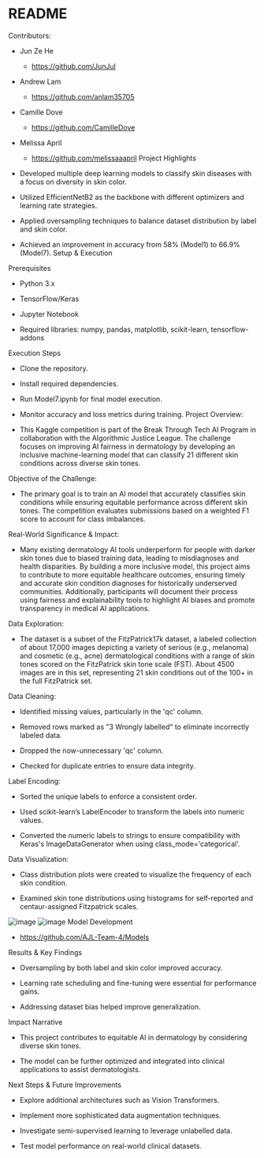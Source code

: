 # README
Contributors:
- Jun Ze He
   - https://github.com/JunJul
- Andrew Lam
  - https://github.com/anlam35705
- Camille Dove
  - https://github.com/CamilleDove
- Melissa April
  - https://github.com/melissaaapril
Project Highlights

- Developed multiple deep learning models to classify skin diseases with a focus on diversity in skin color.

- Utilized EfficientNetB2 as the backbone with different optimizers and learning rate strategies.

- Applied oversampling techniques to balance dataset distribution by label and skin color.

- Achieved an improvement in accuracy from 58% (Model1) to 66.9% (Model7).
Setup & Execution

Prerequisites

- Python 3.x

- TensorFlow/Keras

- Jupyter Notebook

- Required libraries: numpy, pandas, matplotlib, scikit-learn, tensorflow-addons

Execution Steps

- Clone the repository.

- Install required dependencies.

- Run Model7.ipynb for final model execution.

- Monitor accuracy and loss metrics during training.
Project Overview:

- This Kaggle competition is part of the Break Through Tech AI Program in collaboration with the Algorithmic Justice League. The challenge focuses on improving AI fairness in dermatology by developing an inclusive machine-learning model that can classify 21 different skin conditions across diverse skin tones.

Objective of the Challenge:

- The primary goal is to train an AI model that accurately classifies skin conditions while ensuring equitable performance across different skin tones. The competition evaluates submissions based on a weighted F1 score to account for class imbalances.

Real-World Significance & Impact:

- Many existing dermatology AI tools underperform for people with darker skin tones due to biased training data, leading to misdiagnoses and health disparities. By building a more inclusive model, this project aims to contribute to more equitable healthcare outcomes, ensuring timely and accurate skin condition diagnoses for historically underserved communities. Additionally, participants will document their process using fairness and explainability tools to highlight AI biases and promote transparency in medical AI applications.

Data Exploration:

- The dataset is a subset of the FitzPatrick17k dataset, a labeled collection of about 17,000 images depicting a variety of serious (e.g., melanoma) and cosmetic (e.g., acne) dermatological conditions with a range of skin tones scored on the FitzPatrick skin tone scale (FST). About 4500 images are in this set, representing 21 skin conditions out of the 100+ in the full FitzPatrick set.

Data Cleaning:
- Identified missing values, particularly in the 'qc' column.

- Removed rows marked as "3 Wrongly labelled" to eliminate incorrectly labeled data.

- Dropped the now-unnecessary 'qc' column.

- Checked for duplicate entries to ensure data integrity.

Label Encoding:
- Sorted the unique labels to enforce a consistent order.

- Used scikit-learn’s LabelEncoder to transform the labels into numeric values.

- Converted the numeric labels to strings to ensure compatibility with Keras's ImageDataGenerator when using class_mode='categorical'.

Data Visualization:

- Class distribution plots were created to visualize the frequency of each skin condition.

- Examined skin tone distributions using histograms for self-reported and centaur-assigned Fitzpatrick scales.

![image](https://github.com/user-attachments/assets/1c3f9bb4-85a3-4348-b543-f4c7fd8ddb69)
![image](https://github.com/user-attachments/assets/fdac011e-3846-48cb-9fd0-cc81fc68ff9b)
Model Development
- https://github.com/AJL-Team-4/Models 

Results & Key Findings

- Oversampling by both label and skin color improved accuracy.

- Learning rate scheduling and fine-tuning were essential for performance gains.

- Addressing dataset bias helped improve generalization.

Impact Narrative

- This project contributes to equitable AI in dermatology by considering diverse skin tones.

- The model can be further optimized and integrated into clinical applications to assist dermatologists.

Next Steps & Future Improvements

- Explore additional architectures such as Vision Transformers.

- Implement more sophisticated data augmentation techniques.

- Investigate semi-supervised learning to leverage unlabelled data.

- Test model performance on real-world clinical datasets.

